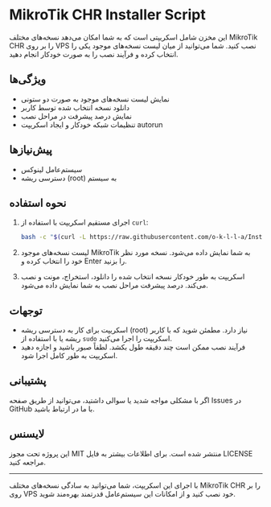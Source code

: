 # MikroTik CHR Installer Script

این مخزن شامل اسکریپتی است که به شما امکان می‌دهد نسخه‌های مختلف MikroTik CHR را بر روی VPS نصب کنید. شما می‌توانید از میان لیست نسخه‌های موجود یکی را انتخاب کرده و فرآیند نصب را به صورت خودکار انجام دهید.

## ویژگی‌ها

- نمایش لیست نسخه‌های موجود به صورت دو ستونی
- دانلود نسخه انتخاب شده توسط کاربر
- نمایش درصد پیشرفت در مراحل نصب
- تنظیمات شبکه خودکار و ایجاد اسکریپت autorun

## پیش‌نیازها

- سیستم‌عامل لینوکس
- دسترسی ریشه (root) به سیستم

## نحوه استفاده

1. اجرای مستقیم اسکریپت با استفاده از `curl`:

    ```bash
    bash -c "$(curl -L https://raw.githubusercontent.com/o-k-l-l-a/Install-MikroTik-CHR-on-VPS/main/setup.sh)"
    ```

2. لیست نسخه‌های موجود MikroTik به شما نمایش داده می‌شود. نسخه مورد نظر خود را انتخاب کرده و Enter را بزنید.

3. اسکریپت به طور خودکار نسخه انتخاب شده را دانلود، استخراج، مونت و نصب می‌کند. درصد پیشرفت مراحل نصب به شما نمایش داده می‌شود.

## توجهات

- اسکریپت برای کار به دسترسی ریشه (root) نیاز دارد. مطمئن شوید که با کاربر ریشه یا با استفاده از `sudo` اسکریپت را اجرا می‌کنید.
- فرآیند نصب ممکن است چند دقیقه طول بکشد. لطفاً صبور باشید و اجازه دهید اسکریپت به طور کامل اجرا شود.

## پشتیبانی

اگر با مشکلی مواجه شدید یا سوالی داشتید، می‌توانید از طریق صفحه Issues در GitHub با ما در ارتباط باشید.

## لایسنس

این پروژه تحت مجوز MIT منتشر شده است. برای اطلاعات بیشتر به فایل LICENSE مراجعه کنید.

---

با اجرای این اسکریپت، شما می‌توانید به سادگی نسخه‌های مختلف MikroTik CHR را بر روی VPS خود نصب کنید و از امکانات این سیستم‌عامل قدرتمند بهره‌مند شوید.
